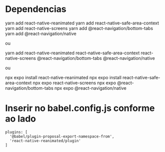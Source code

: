 # Dependencias

  yarn add react-native-reanimated
  yarn add react-native-safe-area-context
  yarn add react-native-screens
  yarn add @react-navigation/bottom-tabs
  yarn add @react-navigation/native

ou 

  yarn add react-native-reanimated react-native-safe-area-context react-native-screens @react-navigation/bottom-tabs @react-navigation/native

ou 

  npx expo install react-native-reanimated
  npx expo install react-native-safe-area-context
  npx expo react-native-screens
  npx expo @react-navigation/bottom-tabs
  npx expo @react-navigation/native

# Inserir no babel.config.js conforme ao lado
    plugins: [
      '@babel/plugin-proposal-export-namespace-from',
      'react-native-reanimated/plugin'
    ]
